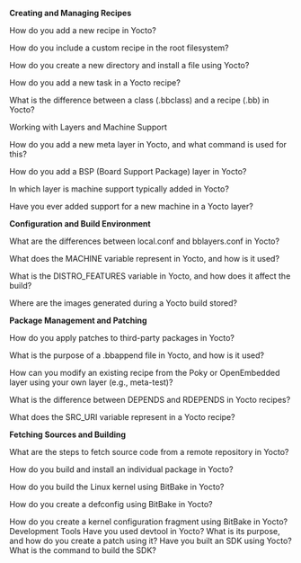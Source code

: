**Creating and Managing Recipes**

How do you add a new recipe in Yocto?

How do you include a custom recipe in the root filesystem?

How do you create a new directory and install a file using Yocto?

How do you add a new task in a Yocto recipe?

What is the difference between a class (.bbclass) and a recipe (.bb) in Yocto?

Working with Layers and Machine Support

How do you add a new meta layer in Yocto, and what command is used for this?

How do you add a BSP (Board Support Package) layer in Yocto?

In which layer is machine support typically added in Yocto?

Have you ever added support for a new machine in a Yocto layer?

**Configuration and Build Environment**

What are the differences between local.conf and bblayers.conf in Yocto?

What does the MACHINE variable represent in Yocto, and how is it used?

What is the DISTRO_FEATURES variable in Yocto, and how does it affect the build?

Where are the images generated during a Yocto build stored?

**Package Management and Patching**

How do you apply patches to third-party packages in Yocto?

What is the purpose of a .bbappend file in Yocto, and how is it used?

How can you modify an existing recipe from the Poky or OpenEmbedded layer using your own layer (e.g., meta-test)?

What is the difference between DEPENDS and RDEPENDS in Yocto recipes?

What does the SRC_URI variable represent in a Yocto recipe?

**Fetching Sources and Building**

What are the steps to fetch source code from a remote repository in Yocto?

How do you build and install an individual package in Yocto?

How do you build the Linux kernel using BitBake in Yocto?

How do you create a defconfig using BitBake in Yocto?

How do you create a kernel configuration fragment using BitBake in Yocto?
Development Tools
Have you used devtool in Yocto? What is its purpose, and how do you create a patch using it?
Have you built an SDK using Yocto? What is the command to build the SDK?
